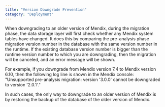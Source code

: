 ```yaml
---
title: "Version Downgrade Prevention"
category: "Deployment"
---
```


When downgrading to an older version of Mendix, during the migration phase, the data storage layer will first check whether any Mendix system tables have changed. It does this by comparing the pre-analysis phase migration version number in the database with the same version number in the runtime. If the existing database version number is bigger than the runtime version number to which you are downgrading, then the migration will be canceled, and an error message will be shown.

For example, if you downgrade from Mendix version 7.4 to Mendix version 6.10, then the following log line is shown in the Mendix console: "Unsupported pre-analysis migration: version '3.0.0' cannot be downgraded to version '2.0.1'."

In such cases, the only way to downgrade to an older version of Mendix is by restoring the backup of the database of the older version of Mendix.
